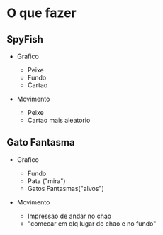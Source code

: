 # O que fazer

## SpyFish

* Grafico
  * Peixe
  * Fundo
  * Cartao

* Movimento
  * Peixe
  * Cartao mais aleatorio

## Gato Fantasma

* Grafico
  * Fundo
  * Pata ("mira")
  * Gatos Fantasmas("alvos")

* Movimento
  * Impressao de andar no chao
  * "comecar em qlq lugar do chao e no fundo"
